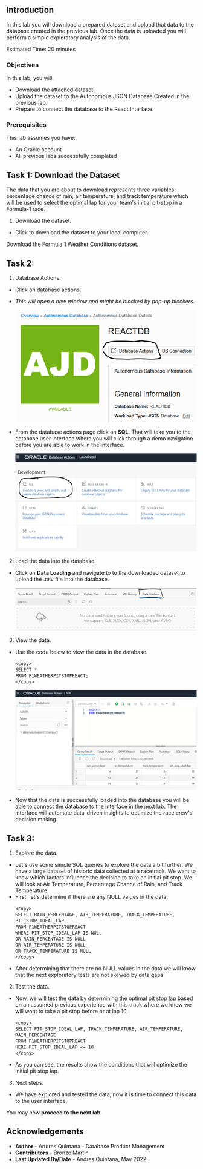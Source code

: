 ## Introduction

In this lab you will download a prepared dataset and upload that data to the database created in the previous lab. Once the data is uploaded you will perform a simple exploratory analysis of the data.

Estimated Time: 20 minutes

### Objectives

In this lab, you will:
* Download the attached dataset. 
* Upload the dataset to the Autonomous JSON Database Created in the previous lab.
* Prepare to connect the database to the React Interface.

### Prerequisites 

This lab assumes you have:
* An Oracle account
* All previous labs successfully completed

## Task 1: Download the Dataset

The data that you are about to download represents three variables: percentage chance of rain, air temperature, and track temperature which will be used to select the optimal lap for your team's initial pit-stop in a Formula-1 race. 

1. Download the dataset.
  - Click to download the dataset to your local computer. 

  Download the [Formula 1 Weather Conditions](https://objectstorage.us-ashburn-1.oraclecloud.com/p/LNAcA6wNFvhkvHGPcWIbKlyGkicSOVCIgWLIu6t7W2BQfwq2NSLCsXpTL9wVzjuP/n/c4u04/b/livelabsfiles/o/developer-library/F1WeatherPitStopReact.csv?download=1) dataset.

## Task 2: <Upload Data to the Database>

1. Database Actions.
  - Click on database actions. 
  - *This will open a new window and might be blocked by pop-up blockers.* 

     ![databaseactions.](images/databaseactions.png)

  - From the database actions page click on **SQL**. That will take you to the database user interface where you will click through a demo navigation before you are able to work in the interface. 

    ![Select SQL.](images/selectsql.png)  

2. Load the data into the database.
  - Click on **Data Loading** and navigate to to the downloaded dataset to upload the .csv file into the database. 

    ![Load the dataset into the database.](images/dataloading.png) 

3. View the data.
  - Use the code below to view the data in the database. 
      ```
    <copy>
    SELECT * 
    FROM F1WEATHERPITSTOPREACT;
    </copy>
    ```

    ![View the data.](images/dataview.png)

  - Now that the data is successfully loaded into the database you will be able to connect the database to the interface in the next lab. The interface will automate data-driven insights to optimize the race crew's decision making. 

## Task 3: <Explore the Data>

1. Explore the data. 
  - Let's use some simple SQL queries to explore the data a bit further. We have a large dataset of historic data collected at a racetrack. We want to know which factors influence the decision to take an initial pit stop. We will look at Air Temperature, Percentage Chance of Rain, and Track Temperature. 
  - First, let's determine if there are any NULL values in the data. 
    ```
    <copy>
    SELECT RAIN_PERCENTAGE, AIR_TEMPERATURE, TRACK_TEMPERATURE, PIT_STOP_IDEAL_LAP
    FROM F1WEATHERPITSTOPREACT 
    WHERE PIT_STOP_IDEAL_LAP IS NULL
    OR RAIN_PERCENTAGE IS NULL
    OR AIR_TEMPERATURE IS NULL
    OR TRACK_TEMPERATURE IS NULL
    </copy>
    ```
  - After determining that there are no NULL values in the data we will know that the next exploratory tests are not skewed by data gaps. 

2. Test the data. 
  - Now, we will test the data by determining the optimal pit stop lap based on an assumed previous experience with this track where we know we will want to take a pit stop before or at lap 10. 
    ```
    <copy>
    SELECT PIT_STOP_IDEAL_LAP, TRACK_TEMPERATURE, AIR_TEMPERATURE, RAIN_PERCENTAGE
    FROM F1WEATHERPITSTOPREACT
    HERE PIT_STOP_IDEAL_LAP <= 10 
    </copy>
    ```
  - As you can see, the results show the conditions that will optimize the initial pit stop lap. 

3. Next steps. 
  - We have explored and tested the data, now it is time to connect this data to the user interface. 

You may now **proceed to the next lab**.

## Acknowledgements
* **Author** - Andres Quintana - Database Product Management 
* **Contributors** - Bronze Martin 
* **Last Updated By/Date** - Andres Quintana, May 2022
